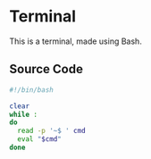# **Terminal**

This is a terminal, made using Bash.

## __Source Code__

```bash
#!/bin/bash

clear
while :
do
  read -p '~$ ' cmd
  eval "$cmd"
done
```
